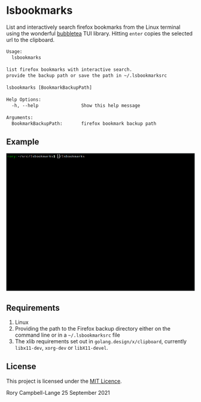 # lsbookmarks

List and interactively search firefox bookmarks from the Linux terminal
using the wonderful
[bubbletea](https://github.com/charmbracelet/bubbletea) TUI library.
Hitting `enter` copies the selected url to the clipboard.

	Usage:
	  lsbookmarks 

	list firefox bookmarks with interactive search.
	provide the backup path or save the path in ~/.lsbookmarksrc

	lsbookmarks [BookmarkBackupPath]

	Help Options:
	  -h, --help                Show this help message

	Arguments:
	  BookmarkBackupPath:       firefox bookmark backup path

## Example

![lsbookmarks](lsbookmarks.gif)

## Requirements

1. Linux
2. Providing the path to the Firefox backup directory either on the
   command line or in a `~/.lsbookmarksrc` file
3. The xlib requirements set out in `golang.design/x/clipboard`,
   currently `libx11-dev`, `xorg-dev` or `libX11-devel`.

## License

This project is licensed under the [MIT Licence](LICENCE).

Rory Campbell-Lange 25 September 2021
